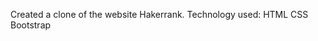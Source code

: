 Created a clone of the website Hakerrank.
Technology used:
        HTML
        CSS
        Bootstrap 
